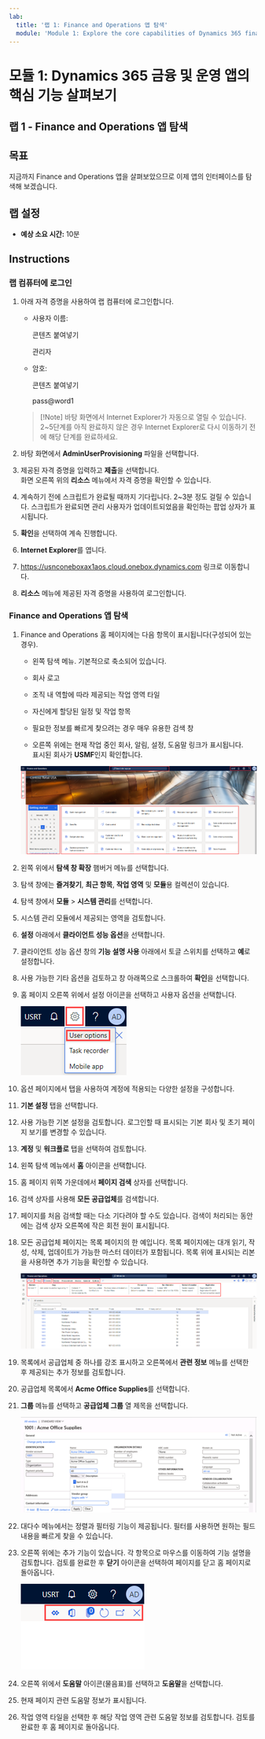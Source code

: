 ```yaml
---
lab:
  title: '랩 1: Finance and Operations 앱 탐색'
  module: 'Module 1: Explore the core capabilities of Dynamics 365 finance and operations apps'
---
```


# <a name="module-1-explore-the-core-capabilities-of-dynamics-365-finance-and-operations-apps"></a>모듈 1: Dynamics 365 금융 및 운영 앱의 핵심 기능 살펴보기

## <a name="lab-1---navigate-finance-and-operations-apps"></a>랩 1 - Finance and Operations 앱 탐색

## <a name="objectives"></a>목표

지금까지 Finance and Operations 앱을 살펴보았으므로 이제 앱의 인터페이스를 탐색해 보겠습니다.

## <a name="lab-setup"></a>랩 설정

- **예상 소요 시간:** 10분

## <a name="instructions"></a>Instructions

### <a name="sign-in-to-the-lab-computer"></a>랩 컴퓨터에 로그인

1. 아래 자격 증명을 사용하여 랩 컴퓨터에 로그인합니다.

    - 사용자 이름:

        콘텐츠 붙여넣기

        관리자

    - 암호:

        콘텐츠 붙여넣기

        pass@word1

    >[!Note] 바탕 화면에서 Internet Explorer가 자동으로 열릴 수 있습니다. 2~5단계를 아직 완료하지 않은 경우 Internet Explorer로 다시 이동하기 전에 해당 단계를 완료하세요.

1. 바탕 화면에서 **AdminUserProvisioning** 파일을 선택합니다.

1. 제공된 자격 증명을 입력하고 **제출**을 선택합니다.  
화면 오른쪽 위의 **리소스** 메뉴에서 자격 증명을 확인할 수 있습니다.

1. 계속하기 전에 스크립트가 완료될 때까지 기다립니다. 2~3분 정도 걸릴 수 있습니다. 스크립트가 완료되면 관리 사용자가 업데이트되었음을 확인하는 팝업 상자가 표시됩니다.

1. **확인**을 선택하여 계속 진행합니다.

1. **Internet Explorer**를 엽니다.

1. <https://usnconeboxax1aos.cloud.onebox.dynamics.com> 링크로 이동합니다.

1. **리소스** 메뉴에 제공된 자격 증명을 사용하여 로그인합니다.

### <a name="navigate-finance-and-operations-apps"></a>Finance and Operations 앱 탐색
1. Finance and Operations 홈 페이지에는 다음 항목이 표시됩니다(구성되어 있는 경우).

    - 왼쪽 탐색 메뉴. 기본적으로 축소되어 있습니다.

    - 회사 로고

    - 조직 내 역할에 따라 제공되는 작업 영역 타일

    - 자신에게 할당된 일정 및 작업 항목

    - 필요한 정보를 빠르게 찾으려는 경우 매우 유용한 검색 창

    - 오른쪽 위에는 현재 작업 중인 회사, 알림, 설정, 도움말 링크가 표시됩니다.  
    표시된 회사가 **USMF**인지 확인합니다.

    ![여러 영역이 강조 표시된 Finance and Operations 홈 페이지](./media/m1-common-home-page.png)

1. 왼쪽 위에서 **탐색 창 확장** 햄버거 메뉴를 선택합니다.

1. 탐색 창에는 **즐겨찾기**, **최근 항목**, **작업 영역** 및 **모듈**용 컬렉션이 있습니다.

1. 탐색 창에서 **모듈** > **시스템 관리**를 선택합니다.

1. 시스템 관리 모듈에서 제공되는 영역을 검토합니다.

1. **설정** 아래에서 **클라이언트 성능 옵션**을 선택합니다.

1. 클라이언트 성능 옵션 창의 **기능 설명 사용** 아래에서 토글 스위치를 선택하고 **예**로 설정합니다.

1. 사용 가능한 기타 옵션을 검토하고 창 아래쪽으로 스크롤하여 **확인**을 선택합니다.

1. 홈 페이지 오른쪽 위에서 설정 아이콘을 선택하고 사용자 옵션을 선택합니다.

    ![설정 아이콘과 사용자 옵션 드롭다운 목록이 표시된 스크린샷](./media/m1-common-settings-user-settings.png)

1. 옵션 페이지에서 탭을 사용하여 계정에 적용되는 다양한 설정을 구성합니다.

1. **기본 설정** 탭을 선택합니다.

1. 사용 가능한 기본 설정을 검토합니다. 로그인할 때 표시되는 기본 회사 및 초기 페이지 보기를 변경할 수 있습니다.

1. **계정** 및 **워크플로** 탭을 선택하여 검토합니다.

1. 왼쪽 탐색 메뉴에서 **홈** 아이콘을 선택합니다.

1. 홈 페이지 위쪽 가운데에서 **페이지 검색** 상자를 선택합니다.

1. 검색 상자를 사용해 **모든 공급업체**를 검색합니다.

1. 페이지를 처음 검색할 때는 다소 기다려야 할 수도 있습니다. 검색이 처리되는 동안에는 검색 상자 오른쪽에 작은 회전 원이 표시됩니다.

1. 모든 공급업체 페이지는 목록 페이지의 한 예입니다. 목록 페이지에는 대개 읽기, 작성, 삭제, 업데이트가 가능한 마스터 데이터가 포함됩니다. 목록 위에 표시되는 리본을 사용하면 추가 기능을 확인할 수 있습니다.

    ![메뉴 기능이 강조 표시된 모든 공급업체 목록](./media/m1-common-all-vendor-list-page.png)

1. 목록에서 공급업체 중 하나를 강조 표시하고 오른쪽에서 **관련 정보** 메뉴를 선택한 후 제공되는 추가 정보를 검토합니다.

1. 공급업체 목록에서 **Acme Office Supplies**를 선택합니다.

1. **그룹** 메뉴를 선택하고 **공급업체 그룹** 열 제목을 선택합니다.

    ![Acme Office Supplies의 공급업체 그룹 열 제목 스크린샷](./media/m1-common-vendor-group-menu-24493345.png)

1. 대다수 메뉴에서는 정렬과 필터링 기능이 제공됩니다. 필터를 사용하면 원하는 필드 내용을 빠르게 찾을 수 있습니다.

1. 오른쪽 위에는 추가 기능이 있습니다. 각 항목으로 마우스를 이동하여 기능 설명을 검토합니다. 검토를 완료한 후 **닫기** 아이콘을 선택하여 페이지를 닫고 홈 페이지로 돌아옵니다.

    ![Power Apps, Office 앱, 페이지 새로 고침, 새 창에서 열기, 닫기 단추에 연결되는 추가 기능이 표시된 목록 페이지 오른쪽 위 메뉴](./media/m1-common-list-page-additional-features-menu.png)

1. 오른쪽 위에서 **도움말** 아이콘(물음표)를 선택하고 **도움말**을 선택합니다.

1. 현재 페이지 관련 도움말 정보가 표시됩니다.

1. 작업 영역 타일을 선택한 후 해당 작업 영역 관련 도움말 정보를 검토합니다. 검토를 완료한 후 홈 페이지로 돌아옵니다.
